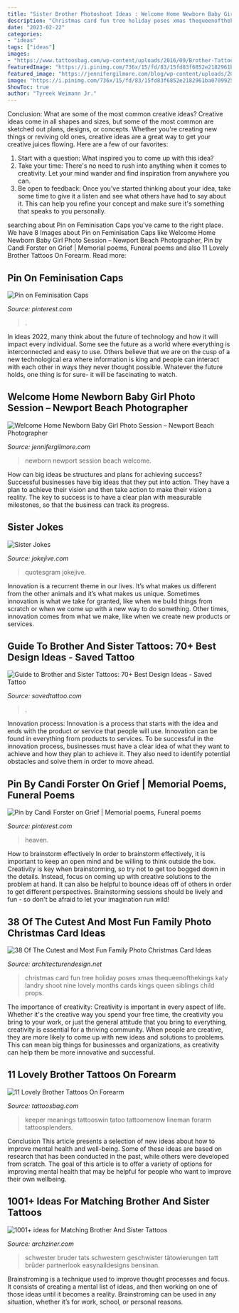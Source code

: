 ```yaml
---
title: "Sister Brother Photoshoot Ideas : Welcome Home Newborn Baby Girl Photo Session – Newport Beach Photographer"
description: "Christmas card fun tree holiday poses xmas thequeenofthekings katy landry shoot nine lovely months cards kings queen siblings child props"
date: "2023-02-22"
categories:
- "ideas"
tags: ["ideas"]
images:
- "https://www.tattoosbag.com/wp-content/uploads/2016/09/Brother-Tattoo-On-Full-Arm.jpg"
featuredImage: "https://i.pinimg.com/736x/15/fd/83/15fd83f6852e2182961ba070992529e8.jpg"
featured_image: "https://jennifergilmore.com/blog/wp-content/uploads/2014/07/blog_gilmore_studios_photo_orange_county_newport_beach_family_portrait_newborn_baby_girl_crib_house_decor_baby_room_nursery_house_session_love_cute_2.jpg"
image: "https://i.pinimg.com/736x/15/fd/83/15fd83f6852e2182961ba070992529e8.jpg"
ShowToc: true
author: "Tyreek Weimann Jr."
---
```



Conclusion: What are some of the most common creative ideas?
Creative ideas come in all shapes and sizes, but some of the most common are sketched out plans, designs, or concepts. Whether you're creating new things or reviving old ones, creative ideas are a great way to get your creative juices flowing. Here are a few of our favorites:
1. Start with a question: What inspired you to come up with this idea?
2. Take your time: There's no need to rush into anything when it comes to creativity. Let your mind wander and find inspiration from anywhere you can.
3. Be open to feedback: Once you've started thinking about your idea, take some time to give it a listen and see what others have had to say about it. This can help you refine your concept and make sure it's something that speaks to you personally.

	

		
searching about Pin on Feminisation Caps you've came to the right place. We have 8 Images about Pin on Feminisation Caps like Welcome Home Newborn Baby Girl Photo Session – Newport Beach Photographer, Pin by Candi Forster on Grief | Memorial poems, Funeral poems and also 11 Lovely Brother Tattoos On Forearm. Read more:
		
    
## Pin On Feminisation Caps

<img loading=lazy src="https://i.pinimg.com/736x/89/64/53/8964534ddd12173d885c8937dd5a6e85.jpg" onerror="this.onerror=null;this.src='https://tse4.mm.bing.net/th?id=OIP.FQRhVfH1uA4ECJ_2137xhwHaJ3&amp;pid=15.1';" alt="Pin on Feminisation Caps">

_Source: pinterest.com_

>. 

	

In ideas 2022, many think about the future of technology and how it will impact every individual. Some see the future as a world where everything is interconnected and easy to use. Others believe that we are on the cusp of a new technological era where information is king and people can interact with each other in ways they never thought possible. Whatever the future holds, one thing is for sure- it will be fascinating to watch.

    
## Welcome Home Newborn Baby Girl Photo Session – Newport Beach Photographer

<img loading=lazy src="https://jennifergilmore.com/blog/wp-content/uploads/2014/07/blog_gilmore_studios_photo_orange_county_newport_beach_family_portrait_newborn_baby_girl_crib_house_decor_baby_room_nursery_house_session_love_cute_2.jpg" onerror="this.onerror=null;this.src='https://tse4.mm.bing.net/th?id=OIP.zKKUED7CsU1Vf-_cmFtcIwHaFS&amp;pid=15.1';" alt="Welcome Home Newborn Baby Girl Photo Session – Newport Beach Photographer">

_Source: jennifergilmore.com_

>newborn newport session beach welcome. 

	

How can big ideas be structures and plans for achieving success?
Successful businesses have big ideas that they put into action. They have a plan to achieve their vision and then take action to make their vision a reality. The key to success is to have a clear plan with measurable milestones, so that the business can track its progress.

    
## Sister Jokes

<img loading=lazy src="https://www.jokejive.com/images/jokejive/a0/a0d2615f24d422e349c36a358e7be134.jpeg" onerror="this.onerror=null;this.src='https://tse4.mm.bing.net/th?id=OIP.1K5tAJhpko7Kl7Q6l-Em6QHaNK&amp;pid=15.1';" alt="Sister Jokes">

_Source: jokejive.com_

>quotesgram jokejive. 

	

Innovation is a recurrent theme in our lives. It’s what makes us different from the other animals and it’s what makes us unique. Sometimes innovation is what we take for granted, like when we build things from scratch or when we come up with a new way to do something. Other times, innovation comes from what we make, like when we create new products or services.

    
## Guide To Brother And Sister Tattoos: 70+ Best Design Ideas - Saved Tattoo

<img loading=lazy src="https://www.savedtattoo.com/wp-content/uploads/2021/06/Cartoon-Tattoos-2.jpg" onerror="this.onerror=null;this.src='https://tse2.mm.bing.net/th?id=OIP.gy5718IoLbEFnCjqYalLnQHaHa&amp;pid=15.1';" alt="Guide to Brother and Sister Tattoos: 70+ Best Design Ideas - Saved Tattoo">

_Source: savedtattoo.com_

>. 

	

Innovation process:
Innovation is a process that starts with the idea and ends with the product or service that people will use. Innovation can be found in everything from products to services. To be successful in the innovation process, businesses must have a clear idea of what they want to achieve and how they plan to achieve it. They also need to identify potential obstacles and solve them in order to move ahead.

    
## Pin By Candi Forster On Grief | Memorial Poems, Funeral Poems

<img loading=lazy src="https://i.pinimg.com/736x/15/fd/83/15fd83f6852e2182961ba070992529e8.jpg" onerror="this.onerror=null;this.src='https://tse4.mm.bing.net/th?id=OIP.-hvGJ6ziD_5MBE18iU37CQHaF4&amp;pid=15.1';" alt="Pin by Candi Forster on Grief | Memorial poems, Funeral poems">

_Source: pinterest.com_

>heaven. 

	

How to brainstorm effectively
In order to brainstorm effectively, it is important to keep an open mind and be willing to think outside the box. Creativity is key when brainstorming, so try not to get too bogged down in the details. Instead, focus on coming up with creative solutions to the problem at hand. It can also be helpful to bounce ideas off of others in order to get different perspectives. Brainstorming sessions should be lively and fun - so don't be afraid to let your imagination run wild!

    
## 38 Of The Cutest And Most Fun Family Photo Christmas Card Ideas

<img loading=lazy src="http://www.woohome.com/wp-content/uploads/2014/12/family-christmas-card-ideas-34.jpg" onerror="this.onerror=null;this.src='https://tse4.mm.bing.net/th?id=OIP.-xqVDXphzHr1UOdchOjrdQHaKX&amp;pid=15.1';" alt="38 Of The Cutest and Most Fun Family Photo Christmas Card Ideas">

_Source: architecturendesign.net_

>christmas card fun tree holiday poses xmas thequeenofthekings katy landry shoot nine lovely months cards kings queen siblings child props. 

	

The importance of creativity:
Creativity is important in every aspect of life. Whether it's the creative way you spend your free time, the creativity you bring to your work, or just the general attitude that you bring to everything, creativity is essential for a thriving community. When people are creative, they are more likely to come up with new ideas and solutions to problems. This can mean big things for businesses and organizations, as creativity can help them be more innovative and successful.

    
## 11 Lovely Brother Tattoos On Forearm

<img loading=lazy src="https://www.tattoosbag.com/wp-content/uploads/2016/09/Brother-Tattoo-On-Full-Arm.jpg" onerror="this.onerror=null;this.src='https://tse4.mm.bing.net/th?id=OIP.zDoKapGHWBVgE906qf_12AHaFj&amp;pid=15.1';" alt="11 Lovely Brother Tattoos On Forearm">

_Source: tattoosbag.com_

>keeper meanings tattooswin tatoo tattoomenow lineman forarm tattoosplenders. 

	

Conclusion
This article presents a selection of new ideas about how to improve mental health and well-being. Some of these ideas are based on research that has been conducted in the past, while others were developed from scratch. The goal of this article is to offer a variety of options for improving mental health that may be helpful for people who want to improve their own wellbeing.

    
## 1001+ Ideas For Matching Brother And Sister Tattoos

<img loading=lazy src="https://archziner.com/wp-content/uploads/2020/06/brother-and-sister-matching-tattoos-no-one-of-two-and-numer-two-of-two-inside-arm-small-tattoos.jpg" onerror="this.onerror=null;this.src='https://tse3.mm.bing.net/th?id=OIP.OcGRe7Hxdv0vB3Le9Rp3fgHaJ3&amp;pid=15.1';" alt="1001+ ideas for Matching Brother And Sister Tattoos">

_Source: archziner.com_

>schwester bruder tats schwestern geschwister tätowierungen tatt brüder partnerlook easynaildesigns bensinan. 

	

Brainstroming is a technique used to improve thought processes and focus. It consists of creating a mental list of ideas, and then working on one of those ideas until it becomes a reality. Brainstroming can be used in any situation, whether it’s for work, school, or personal reasons.

